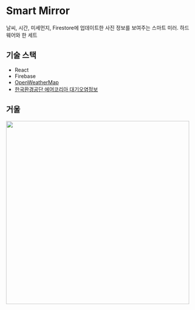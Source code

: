# Smart Mirror

날씨, 시간, 미세먼지, Firestore에 업데이트한 사진 정보를 보여주는 스마트 미러.
하드웨어와 한 세트

## 기술 스택

- React
- Firebase
- [OpenWeatherMap](https://openweathermap.org/)
- [한국환경공단 에어코리아 대기오염정보](https://www.data.go.kr/tcs/dss/selectApiDataDetailView.do?publicDataPk=15073861)

## 거울
<img src="https://lh3.googleusercontent.com/UPW4t-FVKLA0prkkGn9MfFEmFO2eEOzDu4TFIXqBxR6K-NCL74-Td1EaBU_fruRoVW3sRz4eqOBgH-eKXpTsTn6QpJsVCN15qto6Q0u5mm9Fvo7dzYN-uu6LU4NVfOayiR2JH2k3DZwwhae9N1s8wTkvPjSIxVmJbzVdXYo_mwFu3adLjtm9ndyKWcXE9bJ0sbl0cbJXhjQ6h7MWQrtNHlyYH_EaAtBLeLuVZdjx0ZsKShJTFcE6M35k2Qej0Z6AwbYTk6ModQAdEZiJ3yKm5vtf9uYsiMM9N9Ajfte2tFRsOedSj1GEHVuxD5BzIag_uywxt9rKP4hxl00qRAFwkRoqfTnsrEP8TRQ5LWzWCl-msaWztKaC49xMIMvpYoqY0YTxuff3pk_ds67GumDOLtYdogb5OQzwxFSqAVoeRynlbgE8KEw3ULW3m9bC5QLinfjf1zEPtFKG3DkDrO5CxQp1HNOQlQrZt0eKJ3aRbzKq34K1ucol5zhPIFzmgA59fheo9ueCLzz32VVOkpMnLJXf3Y2wPvnut09a04RIw0oCGGokwQjlquKRhSYyWLMsQJT0wh7NuM2W4tmudF4kRCa369LOaecUg6NuvP2Huh1XAgBiYpEix04zoaMucmAb4rFicK5dztKDmaPubGdI9fbPYMHgkHJKNbYk89SGLWOXQzohqRFu40ssauUDIUrvMFsU7aEarV_WYi_aS_-PGkoFfR-VmWKsq7-_eoEXGNj3yv8GCjNLu8M2Bkebe1FpS_9Ds7zXD0tNwt5hSxOtuztrnldBEy85Th9idA3HiF3b4gtv63vrL5i_e_MHt6puZi5ybkw9kUSY9fu4kLIogHVzRxvINY68sJUlMRK0MvnrbdxMXDlY-V0AeLTTVshG0lVlgmHKOHkKFh1UBI7AmyW4QDLNFkNGciSV5-2WGVWP4ebgCw=w1250-h1666-s-no?authuser=0" width=500 height=500  />
